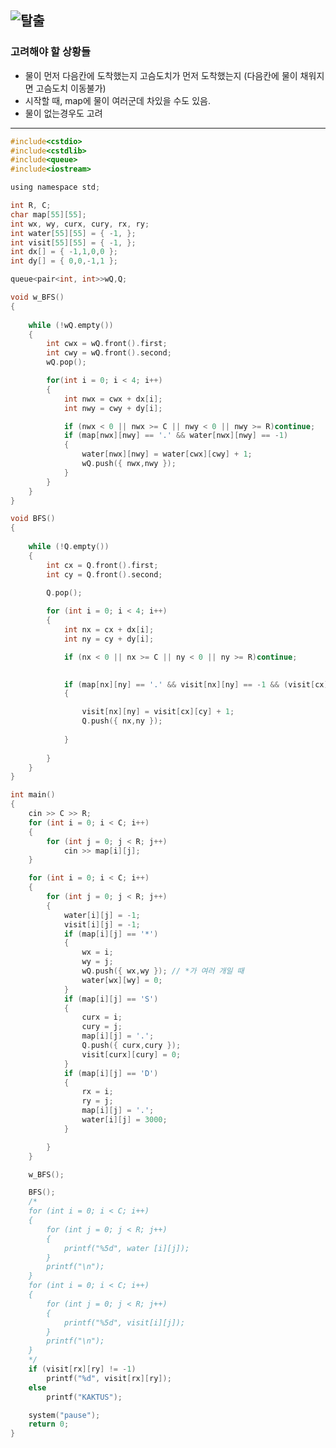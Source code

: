 ![탈출](https://user-images.githubusercontent.com/29946480/62696149-1cdf9500-b9d8-11e9-97ca-f1f63d434ad3.PNG)
-----------------------------------------------------------------------------------------------------------------
### 고려해야 할 상황들

- 물이 먼저 다음칸에 도착했는지 고슴도치가 먼저 도착했는지 (다음칸에 물이 채워지면 고슴도치 이동불가)
- 시작할 때, map에 물이 여러군데 차있을 수도 있음.
- 물이 없는경우도 고려
-----------------------------------------------------------------------------------------------------------------
```c
#include<cstdio>
#include<cstdlib>
#include<queue>
#include<iostream>

using namespace std;

int R, C;
char map[55][55];
int wx, wy, curx, cury, rx, ry;
int water[55][55] = { -1, };
int visit[55][55] = { -1, };
int dx[] = { -1,1,0,0 };
int dy[] = { 0,0,-1,1 };

queue<pair<int, int>>wQ,Q;

void w_BFS()
{
	
	while (!wQ.empty())
	{
		int cwx = wQ.front().first;
		int cwy = wQ.front().second;
		wQ.pop();

		for(int i = 0; i < 4; i++)
		{
			int nwx = cwx + dx[i];
			int nwy = cwy + dy[i];

			if (nwx < 0 || nwx >= C || nwy < 0 || nwy >= R)continue;
			if (map[nwx][nwy] == '.' && water[nwx][nwy] == -1)
			{
				water[nwx][nwy] = water[cwx][cwy] + 1;
				wQ.push({ nwx,nwy });
			}
		}
	}
}

void BFS()
{
	
	while (!Q.empty())
	{
		int cx = Q.front().first;
		int cy = Q.front().second;
		
		Q.pop();

		for (int i = 0; i < 4; i++)
		{
			int nx = cx + dx[i];
			int ny = cy + dy[i];

			if (nx < 0 || nx >= C || ny < 0 || ny >= R)continue;

			
			if (map[nx][ny] == '.' && visit[nx][ny] == -1 && (visit[cx][cy] + 1 < water[nx][ny] || water[nx][ny] == -1))
			{

				visit[nx][ny] = visit[cx][cy] + 1;
				Q.push({ nx,ny });
				
			}
			
		}
	}
}

int main()
{
	cin >> C >> R;
	for (int i = 0; i < C; i++)
	{
		for (int j = 0; j < R; j++)
			cin >> map[i][j];
	}

	for (int i = 0; i < C; i++)
	{
		for (int j = 0; j < R; j++)
		{
			water[i][j] = -1;
			visit[i][j] = -1;
			if (map[i][j] == '*')
			{
				wx = i;
				wy = j;
				wQ.push({ wx,wy }); // *가 여러 개일 때
				water[wx][wy] = 0;
			}
			if (map[i][j] == 'S')
			{
				curx = i;
				cury = j;
				map[i][j] = '.';
				Q.push({ curx,cury });
				visit[curx][cury] = 0;
			}
			if (map[i][j] == 'D')
			{
				rx = i;
				ry = j;
				map[i][j] = '.';
				water[i][j] = 3000;
			}

		}
	}

	w_BFS();

	BFS();
	/*
	for (int i = 0; i < C; i++)
	{
		for (int j = 0; j < R; j++)
		{
			printf("%5d", water [i][j]);
		}
		printf("\n");
	}
	for (int i = 0; i < C; i++)
	{
		for (int j = 0; j < R; j++)
		{
			printf("%5d", visit[i][j]);
		}
		printf("\n");
	}
	*/
	if (visit[rx][ry] != -1)
		printf("%d", visit[rx][ry]);
	else
		printf("KAKTUS");

	system("pause");
	return 0;
}
```
